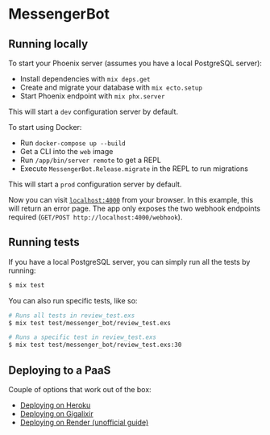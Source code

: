 # MessengerBot

## Running locally

To start your Phoenix server (assumes you have a local PostgreSQL server):

  * Install dependencies with `mix deps.get`
  * Create and migrate your database with `mix ecto.setup`
  * Start Phoenix endpoint with `mix phx.server`

This will start a `dev` configuration server by default.

To start using Docker:

  * Run `docker-compose up --build`
  * Get a CLI into the `web` image
  * Run `/app/bin/server remote` to get a REPL
  * Execute `MessengerBot.Release.migrate` in the REPL to run migrations

This will start a `prod` configuration server by default.

Now you can visit [`localhost:4000`](http://localhost:4000) from your browser.
In this example, this will return an error page. The app only exposes the two
webhook endpoints required (`GET/POST http://localhost:4000/webhook`).

## Running tests

If you have a local PostgreSQL server, you can simply run all the tests by running:

```bash
$ mix test
```

You can also run specific tests, like so:

```bash
# Runs all tests in review_test.exs
$ mix test test/messenger_bot/review_test.exs

# Runs a specific test in review_test.exs
$ mix test test/messenger_bot/review_test.exs:30
```

## Deploying to a PaaS

Couple of options that work out of the box:

  * [Deploying on Heroku](https://hexdocs.pm/phoenix/heroku.html)
  * [Deploying on Gigalixir](https://hexdocs.pm/phoenix/gigalixir.html)
  * [Deploying on Render (unofficial guide)](https://dev.to/mrmurphy/deploying-elixir-to-render-com-1oja)
